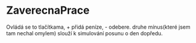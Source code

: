 # ZaverecnaPrace
Ovládá se to tlačítkama, + přidá peníze, - odebere.
druhe mínus(které jsem tam nechal omylem) slouží k simulování posunu o den dopředu.
